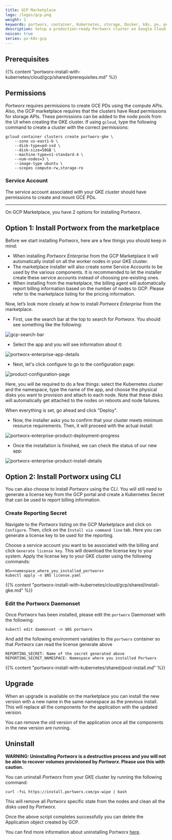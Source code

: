 ```yaml
---
title: GCP Marketplace
logo: /logos/gcp.png
weight: 2
keywords: portworx, container, Kubernetes, storage, Docker, k8s, pv, persistent disk, gke, gce, gcp marketplace
description: Setup a production-ready Portworx cluster on Google Cloud Platform Marketplace.
noicon: true
series: px-k8s-gcp
---
```


## Prerequisites

{{% content "portworx-install-with-kubernetes/cloud/gcp/shared/prerequisites.md" %}}

## Permissions

_Portworx_ requires permissions to create GCE PDs using the compute APIs. Also, the GCP marketplace requires that the clusters have Read permissions for storage APIs. These permissions can be added to the node pools from the UI when creating the GKE cluster. If using `gcloud`, type the following command to create a cluster with the correct permissions:

```text
gcloud container clusters create portworx-gke \
    --zone us-east1-b \
    --disk-type=pd-ssd \
    --disk-size=50GB \
    --machine-type=n1-standard-4 \
    --num-nodes=3 \
    --image-type ubuntu \
    --scopes compute-rw,storage-ro
```

### Service Account

The service account associated with your GKE cluster should have permissions to create
and mount GCE PDs.

---

On GCP Marketplace, you have 2 options for installing Portworx.

## Option 1: Install Portworx from the marketplace

Before we start installing Portworx, here are a few things you should keep in mind:

* When installing _Portworx Enterprise_ from the GCP Marketplace it will automatically
install on all the worker nodes in your GKE cluster.
* The marketplace installer will also create some Service Accounts to be used by
the various components. It is recommended to let the installer create these
service accounts instead of choosing pre-existing ones.
* When installing from the marketplace, the billing agent will automatically report
billing information based on the number of nodes to GCP. Please refer to the
marketplace listing for the pricing information.

Now, let’s look more closely at how to install _Portworx Enterprise_ from the marketplace.

* First, use the search bar at the top to search for _Portworx_. You should see something like the following:

![gcp-search-bar](/img/gcp-search-bar.png "gcp-search-bar")

* Select the app and you will see information about it:

![portworx-enterprise-app-details](/img/portworx-enterprise-app-details.png "portworx-enterprise-app-details")

* Next, let's click configure to go to the configuration page:

![product-configuration-page](/img/product-configuration-page.png "product-configuration-page")

 Here, you will be required to do a few things: select the Kubernetes cluster and the namespace, type the name of the app, and choose the physical disks you want to provision and attach to each node. Note that these disks will automatically get attached to the nodes on reboots and node failures.

 When everything is set, go ahead and click "Deploy".

* Now, the installer asks you to confirm that your cluster meets minimum resource requirements. Then, it will proceed with the actual install:

![portworx-enterprise-product-deployment-progress](/img/portworx-enterprise-product-deployment-progress.png "portworx-enterprise-product-deployment-progress")

* Once the installation is finished, we can check the status of our new app:

![portworx-enterprise-product-install-details](/img/portworx-enterprise-product-install-details.png "portworx-enterprise-product-install-details")

## Option 2: Install Portworx using CLI

You can also choose to install _Portworx_ using the CLI. You will still need to
generate a license key from the GCP portal and create a Kubernetes Secret that
can be used to report billing information.

### Create Reporting Secret

Navigate to the _Portworx_ listing on the GCP Marketplace and click on
`Configure`. Then, click on the `Install via command line` tab. Here you can generate a license key to be used for the reporting.

Choose a service account you want to be associated with the billing and click `Generate license key`. This will download the license key to your system. Apply the license key to your GKE cluster using the following commands:

```text
NS=<namespace_where_you_installed_portworx>
kubectl apply -n $NS license.yaml
```

{{% content "portworx-install-with-kubernetes/cloud/gcp/shared/install-gke.md" %}}

### Edit the Portworx Daemonset

Once _Portworx_ has been installed, please edit the `portworx` Daemonset with the following:

```text
kubectl edit daemonset -n $NS portworx
```

And add the following environment variables to the `portworx` container so that
_Portworx_ can read the license generate above

```text
REPORTING_SECRET: Name of the secret generated above
REPORTING_SECRET_NAMESPACE: Namespace where you installed Portworx
```

{{% content "portworx-install-with-kubernetes/shared/post-install.md" %}}

## Upgrade

When an upgrade is available on the marketplace you can install the new version with a new name in the same namespace as the previous install. This will replace all the components for the application with the updated version.

You can remove the old version of the application once all the components in the new version are running.


## Uninstall

**WARNING: Uninstalling _Portworx_ is a destructive process and you will not be able to recover volumes provisioned by _Portworx_. Please use this with caution.**

You can uninstall _Portworx_ from your GKE cluster by running the following command:

```text
curl -fsL https://install.portworx.com/px-wipe | bash
```

This will remove all _Portworx_ specific state from the nodes and clean all the disks used by _Portworx._

Once the above script completes successfully you can delete the Application object created by GCP.

You can find more information about uninstalling Portworx [here](/portworx-install-with-kubernetes/operate-and-maintain-on-kubernetes/uninstall/).
